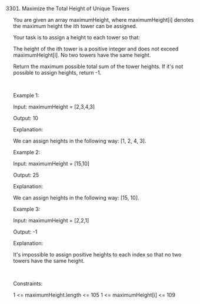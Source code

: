 3301. Maximize the Total Height of Unique Towers

You are given an array maximumHeight, where maximumHeight[i] denotes the maximum height the ith tower can be assigned.

Your task is to assign a height to each tower so that:

The height of the ith tower is a positive integer and does not exceed maximumHeight[i].
No two towers have the same height.

Return the maximum possible total sum of the tower heights. If it's not possible to assign heights, return -1.

 

Example 1:

Input: maximumHeight = [2,3,4,3]

Output: 10

Explanation:

We can assign heights in the following way: [1, 2, 4, 3].

Example 2:

Input: maximumHeight = [15,10]

Output: 25

Explanation:

We can assign heights in the following way: [15, 10].

Example 3:

Input: maximumHeight = [2,2,1]

Output: -1

Explanation:

It's impossible to assign positive heights to each index so that no two towers have the same height.

 

Constraints:

1 <= maximumHeight.length <= 105
1 <= maximumHeight[i] <= 109